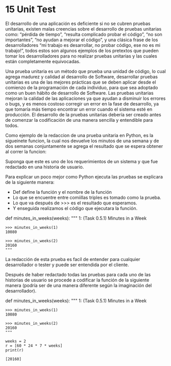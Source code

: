 # 15 Unit Test

El desarrollo de una aplicación es deficiente si no se cubren pruebas unitarias, existen malas creencias sobre el desarrollo de pruebas unitarias como: “pérdida de tiempo”, “resulta complicado probar el código”, “no son importantes”,  “no ayudan a mejorar el código”, y una clásica frase de los desarrolladores “mi trabajo es desarrollar, no probar código, ese no es mi trabajo!”, todos estos son algunos ejemplos de los pretextos que pueden tomar los desarrolladores para no realizar pruebas unitarias y las cuales están completamente equivocadas.

Una prueba unitaria es un método que prueba una unidad de código, lo cual agrega madurez y calidad al desarrollo de Software, desarrollar pruebas unitarias es una de las mejores prácticas que se deben aplicar desde el comienzo de la programación de cada individuo, para que sea adoptado como un buen hábito de desarrollo de Software. 
Las pruebas unitarias mejoran la calidad de las aplicaciones ya que ayudan a disminuir los errores o bugs, y es menos costoso corregir un error en la fase de desarrollo, ya que tomaría más tiempo encontrar un error cuando el sistema esté en producción.
El desarrollo de la pruebas unitarias debería ser creado antes de comenzar la codificación de una manera sencilla y entendible para todos.

Como ejemplo de la redaccion de una prueba unitaria en Python, es la sigueinete funcion, la cual nos devuelve los minutos de una semana y de dos semanas conjuntamente se agrega el resultado que se espera obtener al correr la funcion:

Suponga que este es uno de los requerimientos de un sistema y que fue redactado en una historia de usuario.

Para explicar un poco mejor como Python ejecuta las pruebas se explicara de la siguiente manera:

* Def define la función y el nombre de la función
* Lo que se encuentre entre comiillas triples es tomado como la prueba.
* Lo que va después de >>> es el resultado que esperamos.
* Y enseguida realizamos el código que ejecutara la función.

def minutes_in_weeks(weeks):
    """ 1: (Task 0.5.1) Minutes in a Week

    >>> minutes_in_weeks(1)
    10080

    >>> minutes_in_weeks(2)
    20160
    """

La redacción de esta prueba es facíl de entender para cualquier desarrollador o tester y puede ser entendida por el cliente.

Después de haber redactado todas las pruebas para cada uno de las historias de usuario se procede a codificar la función de la siguiente manera (podría ser de una manera diferente según la imaginación del desarrollador).

def minutes_in_weeks(weeks):
    """ 1: (Task 0.5.1) Minutes in a Week

    >>> minutes_in_weeks(1)
    10080

    >>> minutes_in_weeks(2)
    20160
    """


~~~~{.python}
weeks = 2
r = [60 * 24 * 7 * weeks]
print(r)
~~~~~~~~~~~~~

~~~~{.python}
[20160]

~~~~~~~~~~~~~






